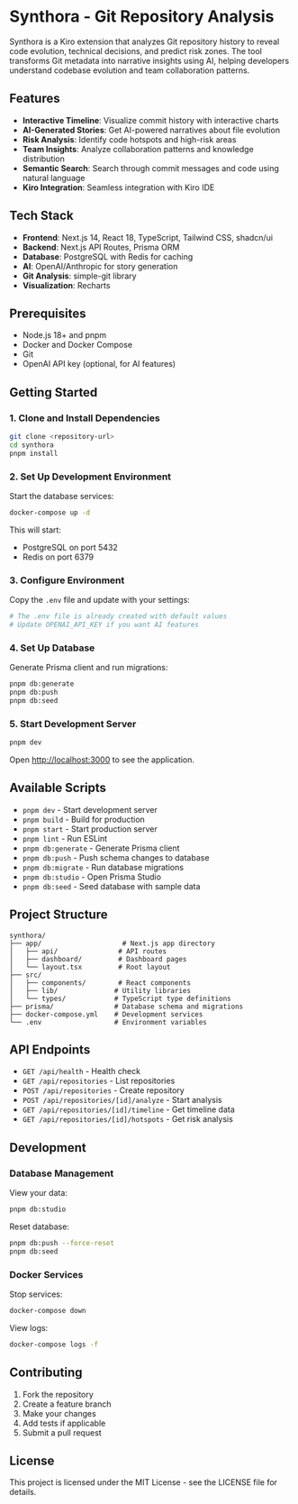 # Synthora - Git Repository Analysis

Synthora is a Kiro extension that analyzes Git repository history to reveal code evolution, technical decisions, and predict risk zones. The tool transforms Git metadata into narrative insights using AI, helping developers understand codebase evolution and team collaboration patterns.

## Features

- **Interactive Timeline**: Visualize commit history with interactive charts
- **AI-Generated Stories**: Get AI-powered narratives about file evolution
- **Risk Analysis**: Identify code hotspots and high-risk areas
- **Team Insights**: Analyze collaboration patterns and knowledge distribution
- **Semantic Search**: Search through commit messages and code using natural language
- **Kiro Integration**: Seamless integration with Kiro IDE

## Tech Stack

- **Frontend**: Next.js 14, React 18, TypeScript, Tailwind CSS, shadcn/ui
- **Backend**: Next.js API Routes, Prisma ORM
- **Database**: PostgreSQL with Redis for caching
- **AI**: OpenAI/Anthropic for story generation
- **Git Analysis**: simple-git library
- **Visualization**: Recharts

## Prerequisites

- Node.js 18+ and pnpm
- Docker and Docker Compose
- Git
- OpenAI API key (optional, for AI features)

## Getting Started

### 1. Clone and Install Dependencies

```bash
git clone <repository-url>
cd synthora
pnpm install
```

### 2. Set Up Development Environment

Start the database services:

```bash
docker-compose up -d
```

This will start:
- PostgreSQL on port 5432
- Redis on port 6379

### 3. Configure Environment

Copy the `.env` file and update with your settings:

```bash
# The .env file is already created with default values
# Update OPENAI_API_KEY if you want AI features
```

### 4. Set Up Database

Generate Prisma client and run migrations:

```bash
pnpm db:generate
pnpm db:push
pnpm db:seed
```

### 5. Start Development Server

```bash
pnpm dev
```

Open [http://localhost:3000](http://localhost:3000) to see the application.

## Available Scripts

- `pnpm dev` - Start development server
- `pnpm build` - Build for production
- `pnpm start` - Start production server
- `pnpm lint` - Run ESLint
- `pnpm db:generate` - Generate Prisma client
- `pnpm db:push` - Push schema changes to database
- `pnpm db:migrate` - Run database migrations
- `pnpm db:studio` - Open Prisma Studio
- `pnpm db:seed` - Seed database with sample data

## Project Structure

```
synthora/
├── app/                    # Next.js app directory
│   ├── api/               # API routes
│   ├── dashboard/         # Dashboard pages
│   └── layout.tsx         # Root layout
├── src/
│   ├── components/        # React components
│   ├── lib/              # Utility libraries
│   └── types/            # TypeScript type definitions
├── prisma/               # Database schema and migrations
├── docker-compose.yml    # Development services
└── .env                  # Environment variables
```

## API Endpoints

- `GET /api/health` - Health check
- `GET /api/repositories` - List repositories
- `POST /api/repositories` - Create repository
- `POST /api/repositories/[id]/analyze` - Start analysis
- `GET /api/repositories/[id]/timeline` - Get timeline data
- `GET /api/repositories/[id]/hotspots` - Get risk analysis

## Development

### Database Management

View your data:
```bash
pnpm db:studio
```

Reset database:
```bash
pnpm db:push --force-reset
pnpm db:seed
```

### Docker Services

Stop services:
```bash
docker-compose down
```

View logs:
```bash
docker-compose logs -f
```

## Contributing

1. Fork the repository
2. Create a feature branch
3. Make your changes
4. Add tests if applicable
5. Submit a pull request

## License

This project is licensed under the MIT License - see the LICENSE file for details.